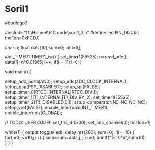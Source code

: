 # Soril1
#bodlogo3

#include "D:\Hicheel\PIC code\soril1_3.h"
#define led PIN_D0
#bit tmr1on=0xFCD.0

char n;
float data[10],sum=0;
int i=0,j;

#int_TIMER1
TIMER1_isr() 
{
   set_timer1(55535);
   n=read_adc();
   data[i]=n*0.01965;
   i++;
   if(i==11) i=0;
}



void main()
{

   setup_adc_ports(AN0);
   setup_adc(ADC_CLOCK_INTERNAL);
   setup_psp(PSP_DISABLED);
   setup_spi(FALSE);
   setup_timer_0(RTCC_INTERNAL|RTCC_DIV_1);
   setup_timer_1(T1_INTERNAL|T1_DIV_BY_2);
   set_timer1(55535);
   setup_timer_2(T2_DISABLED,0,1);
   setup_comparator(NC_NC_NC_NC);
   setup_vref(FALSE);
   enable_interrupts(INT_TIMER1);
   enable_interrupts(GLOBAL);

   // TODO: USER CODE!!
   set_tris_d(0x00);
   set_adc_channel(0);
   tmr1on=1;
   
   while(1)
   {
      output_toggle(led);
      delay_ms(200);
      sum=0;
      if(i==10)
      {
         for(j=0;j<=10;j++)
         {
            sum=sum+data[j];
         }
         i=0;
         printf("%f \r\n",sum/10);        
      }
   }
}
